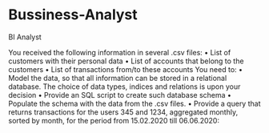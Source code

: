 # Bussiness-Analyst
BI Analyst

You received the following information in several .csv files:
• List of customers with their personal data
• List of accounts that belong to the customers
• List of transactions from/to these accounts
You need to:
• Model the data, so that all information can be stored in a relational database. The choice of data
types, indices and relations is upon your decision
• Provide an SQL script to create such database schema
• Populate the schema with the data from the .csv files.
• Provide a query that returns transactions for the users 345 and 1234, aggregated monthly, sorted
by month, for the period from 15.02.2020 till 06.06.2020:


